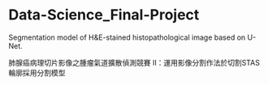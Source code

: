 # Data-Science_Final-Project
Segmentation model of H&E-stained histopathological image based on U-Net.

肺腺癌病理切片影像之腫瘤氣道擴散偵測競賽 II：運用影像分割作法於切割STAS輪廓採用分割模型
